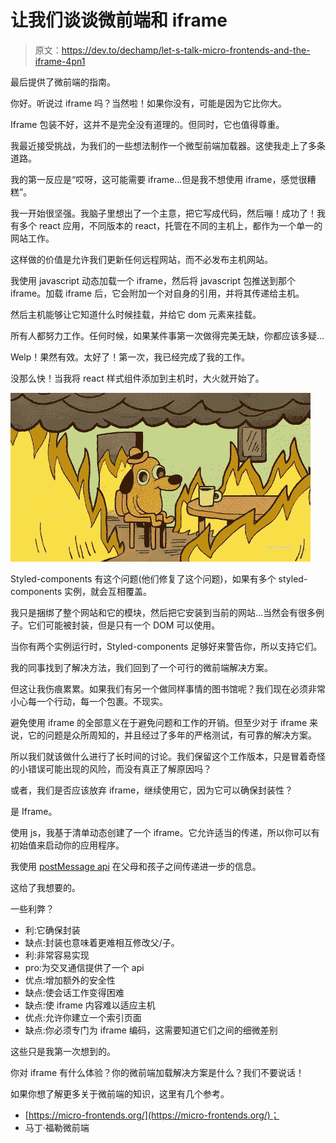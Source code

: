 # 让我们谈谈微前端和 iframe

> 原文：<https://dev.to/dechamp/let-s-talk-micro-frontends-and-the-iframe-4pn1>

最后提供了微前端的指南。

你好。听说过 iframe 吗？当然啦！如果你没有，可能是因为它比你大。

Iframe 包装不好，这并不是完全没有道理的。但同时，它也值得尊重。

我最近接受挑战，为我们的一些想法制作一个微型前端加载器。这使我走上了多条道路。

我的第一反应是“哎呀，这可能需要 iframe...但是我不想使用 iframe，感觉很糟糕”。

我一开始很坚强。我脑子里想出了一个主意，把它写成代码，然后嘣！成功了！我有多个 react 应用，不同版本的 react，托管在不同的主机上，都作为一个单一的网站工作。

这样做的价值是允许我们更新任何远程网站，而不必发布主机网站。

我使用 javascript 动态加载一个 iframe，然后将 javascript 包推送到那个 iframe。加载 iframe 后，它会附加一个对自身的引用，并将其传递给主机。

然后主机能够让它知道什么时候挂载，并给它 dom 元素来挂载。

所有人都努力工作。任何时候，如果某件事第一次做得完美无缺，你都应该多疑...

Welp！果然有效。太好了！第一次，我已经完成了我的工作。

没那么快！当我将 react 样式组件添加到主机时，大火就开始了。

[![fire](img/f7f39b27e41f02982a529b357b2d6c62.png)](https://i.giphy.com/media/NTur7XlVDUdqM/giphy.gif)

Styled-components 有这个问题(他们修复了这个问题)，如果有多个 styled-components 实例，就会互相覆盖。

我只是捆绑了整个网站和它的模块，然后把它安装到当前的网站...当然会有很多例子。它们可能被封装，但是只有一个 DOM 可以使用。

当你有两个实例运行时，Styled-components 足够好来警告你，所以支持它们。

我的同事找到了解决方法，我们回到了一个可行的微前端解决方案。

但这让我伤痕累累。如果我们有另一个做同样事情的图书馆呢？我们现在必须非常小心每一个行动，每一个包裹。不现实。

避免使用 iframe 的全部意义在于避免问题和工作的开销。但至少对于 iframe 来说，它的问题是众所周知的，并且经过了多年的严格测试，有可靠的解决方案。

所以我们就该做什么进行了长时间的讨论。我们保留这个工作版本，只是冒着奇怪的小错误可能出现的风险，而没有真正了解原因吗？

或者，我们是否应该放弃 iframe，继续使用它，因为它可以确保封装性？

是 Iframe。

使用 js，我基于清单动态创建了一个 iframe。它允许适当的传递，所以你可以有初始值来启动你的应用程序。

我使用 [postMessage api](https://developer.mozilla.org/en-US/docs/Web/API/Window/postMessage) 在父母和孩子之间传递进一步的信息。

这给了我想要的。

一些利弊？

*   利:它确保封装
*   缺点:封装也意味着更难相互修改父/子。
*   利:非常容易实现
*   pro:为交叉通信提供了一个 api
*   优点:增加额外的安全性
*   缺点:使会话工作变得困难
*   缺点:使 iframe 内容难以适应主机
*   优点:允许你建立一个索引页面
*   缺点:你必须专门为 iframe 编码，这需要知道它们之间的细微差别

这些只是我第一次想到的。

你对 iframe 有什么体验？你的微前端加载解决方案是什么？我们不要说话！

如果你想了解更多关于微前端的知识，这里有几个参考。

*   [https://micro-frontends.org/](https://micro-frontends.org/)；
*   马丁·福勒微前端
